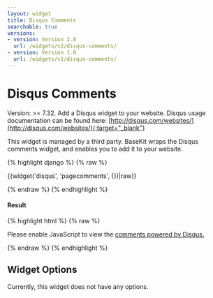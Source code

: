 ```yaml
---
layout: widget
title: Disqus Comments
searchable: true
versions:
- version: Version 2.0
  url: /widgets/v2/disqus-comments/
- version: Version 1.0
  url: /widgets/v1/disqus-comments/
---
```


# Disqus Comments

Version: >= 7.32. Add a Disqus widget to your website. Disqus usage documentation can be found here: [http://disqus.com/websites/](http://disqus.com/websites/){:target="_blank"}

This widget is managed by a third party. BaseKit wraps the Disqus comments widget, and enables you to add it to your website.

{% highlight django %}
{% raw %}

  {{widget('disqus', 'pagecomments', {})|raw}}

{% endraw %}
{% endhighlight %}


<h4>Result</h4>
{% highlight html %}
{% raw %}

<div id="page-zones__main-widgets__disqusWidget" data-name="disqus" class="widget  widget--zone-widget">
  <div class="bk-disqus  disqus  widget__disqus">
    <div class="embed-wrap  embed-wrap  disqus__embed-wrap">
      <div id="disqus_thread"></div>
      <script>
        ...
      </script>
      <noscript>
        <p>Please enable JavaScript to view the <a href="http://disqus.com/?ref_noscript">comments powered by Disqus.</a></p>
      </noscript>
    </div>
  </div>
</div>

{% endraw %}
{% endhighlight %}

## Widget Options

Currently, this widget does not have any options.
